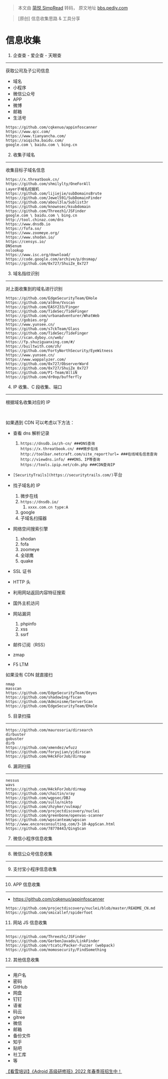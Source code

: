 > 本文由 [简悦 SimpRead](http://ksria.com/simpread/) 转码， 原文地址 [bbs.pediy.com](https://bbs.pediy.com/thread-273318.htm)

> [原创] 信息收集思路 & 工具分享

信息收集
====

1. 企查查 - 爱企查 - 天眼查
------------------

获取公司及子公司信息

*   域名
*   小程序
*   微信公众号
*   APP
*   微博
*   邮箱
*   生活号

```
https://github.com/cqkenuo/appinfoscanner
https://www.qcc.com/
https://www.tianyancha.com/
https://aiqicha.baidu.com/
google.com \ baidu.com \ bing.cn
```

2. 收集子域名
--------

收集目标子域名信息

```
https://x.threatbook.cn/
https://github.com/shmilylty/OneForAll
Layer子域名挖掘机
https://github.com/lijiejie/subDomainsBrute
https://github.com/Jewel591/SubDomainFinder
https://github.com/aboul3la/Sublist3r
https://github.com/knownsec/ksubdomain
https://github.com/Threezh1/JSFinder
google.com \ baidu.com \ bing.cn
http://tool.chinaz.com/dns
https://www.dnsdb.io
https://fofa.so/
https://www.zoomeye.org/
https://www.shodan.io/
https://censys.io/
DNSenum
nslookup
https://www.isc.org/download/
https://code.google.com/archive/p/dnsmap/
https://github.com/0x727/ShuiZe_0x727
```

3. 域名指纹识别
---------

对上面收集到的域名进行识别

```
https://github.com/EdgeSecurityTeam/EHole
https://github.com/al0ne/Vxscan
https://github.com/EASY233/Finger
https://github.com/TideSec/TideFinger
https://github.com/urbanadventurer/WhatWeb
https://gobies.org/
https://www.yunsee.cn/
https://github.com/s7ckTeam/Glass
https://github.com/TideSec/TideFinger
https://scan.dyboy.cn/web/
https://fp.shuziguanxing.com/#/
https://builtwith.com/zh/
https://github.com/FortyNorthSecurity/EyeWitness
https://www.yunsee.cn/
https://www.wappalyzer.com/
https://github.com/0x727/ObserverWard
https://github.com/0x727/ShuiZe_0x727
https://github.com/P1-Team/AlliN
https://github.com/dr0op/bufferfly
```

4. IP 收集、C 段收集、端口
-----------------

根据域名收集对应的 IP

 

如果遇到 CDN 可以考虑以下方法：

*   查看 dns 解析记录
    
    1.  ```
        https://dnsdb.io/zh-cn/ ###DNS查询
        https://x.threatbook.cn/ ###微步在线
        http://toolbar.netcraft.com/site_report?url= ###在线域名信息查询
        http://viewdns.info/ ###DNS、IP等查询
        https://tools.ipip.net/cdn.php ###CDN查询IP
        ```
        
*   `[SecurityTrails](https://securitytrails.com/)`平台
    
*   找子域名的 IP
    
    1.  微步在线
    2.  `https://dnsdb.io/`
        1.  `xxxx.com.cn type:A`
    3.  google
    4.  子域名扫描器
*   网络空间搜索引擎
    
    1.  shodan
    2.  fofa
    3.  zoomeye
    4.  全球鹰
    5.  quake
*   SSL 证书
    
*   HTTP 头
    
*   利用网站返回内容特征搜索
    
*   国外主机访问
    
*   网站漏洞
    
    1.  phpinfo
    2.  xss
    3.  ssrf
*   邮件订阅（RSS）
    
*   zmap
    
*   F5 LTM
    

如果没有 CDN 就直接扫

```
nmap
masscan
https://github.com/EdgeSecurityTeam/Eeyes
https://github.com/shadow1ng/fscan
https://github.com/Adminisme/ServerScan
https://github.com/EdgeSecurityTeam/EHole
```

5. 目录扫描
-------

```
https://github.com/maurosoria/dirsearch
dirbuster
gobuster
dirb
https://github.com/xmendez/wfuzz
https://github.com/foryujian/yjdirscan
https://github.com/H4ckForJob/dirmap
```

6. 漏洞扫描
-------

```
nessus
wavs
https://github.com/H4ckForJob/dirmap
https://github.com/chaitin/xray
https://github.com/wgpsec/DBJ
https://github.com/sullo/nikto
https://github.com/zhzyker/vulmap/
https://github.com/projectdiscovery/nuclei
https://github.com/greenbone/openvas-scanner
https://github.com/wpscanteam/wpscan
http://www.encoreconsulting.com/3-10-AppScan.html
https://github.com/78778443/QingScan
```

7. 微信小程序信息收集
------------

8. 微信公众号信息收集
------------

9. 支付宝小程序信息收集
-------------

10. APP 信息收集
------------

*   https://github.com/cqkenuo/appinfoscanner

```
https://github.com/projectdiscovery/nuclei/blob/master/README_CN.md
https://github.com/smicallef/spiderfoot
```

11. 网站 JS 信息收集
--------------

```
https://github.com/Threezh1/JSFinder
https://github.com/GerbenJavado/LinkFinder
https://github.com/rtcatc/Packer-Fuzzer (webpack)
https://github.com/momosecurity/FindSomething
```

12. 其他信息收集
----------

*   用户名
*   密码
*   GitHub
*   网盘
*   钉钉
*   语雀
*   码云
*   gitree
*   微信
*   邮箱
*   备份文件
*   知乎
*   贴吧
*   社工库
*   等

[【看雪培训】《Adroid 高级研修班》2022 年春季班招生中！](https://bbs.pediy.com/thread-271992.htm)